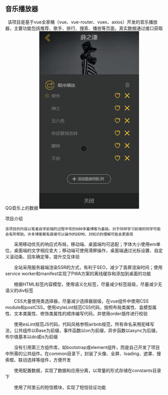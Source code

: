 音乐播放器
---
&nbsp;&nbsp;该项目是基于vue全家桶（vue、vue-router、vuex、axios）开发的音乐播放器，主要功能包括推荐、歌手、排行、搜索、播放等页面，真实数据通过接口获取QQ音乐上的数据
![image](https://github.com/guojianbiao/sss/blob/master/gif/playlist.gif)

项目介绍

    该项目的内容以笔者自学前端的过程中写的600多篇博客为基础，对于同样学习前端的同学可能会有所帮助。许多博客都有直接可以操作的DEMO，对知识的理解可能会更直观

  采用移动优先的响应式布局，移动端、桌面端均可适配；字体大小使用em单位，桌面端的文字相应变大；移动端可使用滑屏操作，桌面端通过光标设置、自定义滚动条、回车确定等，提升交互体验

  全站采用服务器端渲染SSR的方式，有利于SEO，减少了首屏渲染时间；使用service worker和manifest实现了PWA方案的离线缓存和添加到桌面的功能

  根据HTML标签内容模型，使用语义化标签，尽量减少标签层级，尽量减少无语义的div标签

  CSS大量使用类选择器，尽量减少选择器层级，在vue组件中使用CSS module和postCSS，使用styleLint规范CSS代码，按照布局类属性、盒模型属性、文本类属性、修饰类属性的顺序编写代码，并使用order插件进行校验

  使用esLint规范JS代码，代码风格参照airbnb规范，所有命名采用驼峰写法，公共组件以Base为前缀，事件函数以on为前缀，异步函数以async为后缀，布尔值基本以do或is为前缀

  没有引用第三方组件库，如bootstrap或element组件，而是自己开发了项目中所需的公共组件。在common目录下，封装了头像、全屏、loading、遮罩、搜索框、联动选择等组件，方便开发

  使用配置数据，实现了数据和应用分离，以常量的形式存储在constants目录下

  使用了阿里云的短信模块，实现了短信验证功能
  
